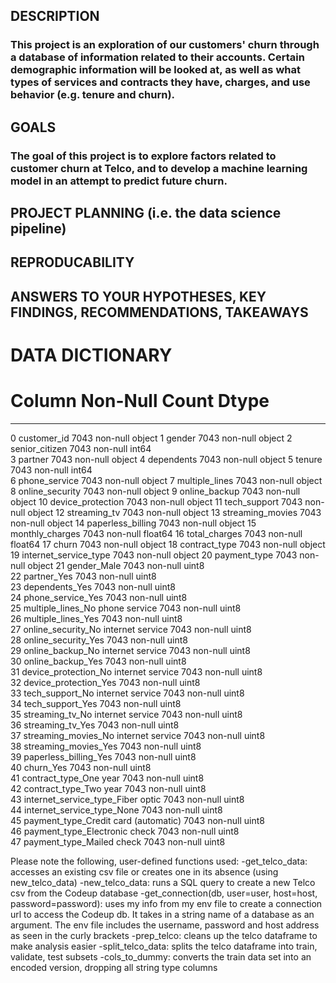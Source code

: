 ## DESCRIPTION

### This project is an exploration of our customers' churn through a database of information related to their accounts. Certain demographic information will be looked at, as well as what types of services and contracts they have, charges, and use behavior (e.g. tenure and churn).




## GOALS

### The goal of this project is to explore factors related to customer churn at Telco, and to develop a machine learning model in an attempt to predict future churn. 

## PROJECT PLANNING (i.e. the data science pipeline)

## REPRODUCABILITY

## ANSWERS TO YOUR HYPOTHESES, KEY FINDINGS, RECOMMENDATIONS, TAKEAWAYS





# DATA DICTIONARY

 #   Column                                 Non-Null Count  Dtype  
---  ------                                 --------------  -----  
 0   customer_id                            7043 non-null   object 
 1   gender                                 7043 non-null   object 
 2   senior_citizen                         7043 non-null   int64  
 3   partner                                7043 non-null   object 
 4   dependents                             7043 non-null   object 
 5   tenure                                 7043 non-null   int64  
 6   phone_service                          7043 non-null   object 
 7   multiple_lines                         7043 non-null   object 
 8   online_security                        7043 non-null   object 
 9   online_backup                          7043 non-null   object 
 10  device_protection                      7043 non-null   object 
 11  tech_support                           7043 non-null   object 
 12  streaming_tv                           7043 non-null   object 
 13  streaming_movies                       7043 non-null   object 
 14  paperless_billing                      7043 non-null   object 
 15  monthly_charges                        7043 non-null   float64
 16  total_charges                          7043 non-null   float64
 17  churn                                  7043 non-null   object 
 18  contract_type                          7043 non-null   object 
 19  internet_service_type                  7043 non-null   object 
 20  payment_type                           7043 non-null   object 
 21  gender_Male                            7043 non-null   uint8  
 22  partner_Yes                            7043 non-null   uint8  
 23  dependents_Yes                         7043 non-null   uint8  
 24  phone_service_Yes                      7043 non-null   uint8  
 25  multiple_lines_No phone service        7043 non-null   uint8  
 26  multiple_lines_Yes                     7043 non-null   uint8  
 27  online_security_No internet service    7043 non-null   uint8  
 28  online_security_Yes                    7043 non-null   uint8  
 29  online_backup_No internet service      7043 non-null   uint8  
 30  online_backup_Yes                      7043 non-null   uint8  
 31  device_protection_No internet service  7043 non-null   uint8  
 32  device_protection_Yes                  7043 non-null   uint8  
 33  tech_support_No internet service       7043 non-null   uint8  
 34  tech_support_Yes                       7043 non-null   uint8  
 35  streaming_tv_No internet service       7043 non-null   uint8  
 36  streaming_tv_Yes                       7043 non-null   uint8  
 37  streaming_movies_No internet service   7043 non-null   uint8  
 38  streaming_movies_Yes                   7043 non-null   uint8  
 39  paperless_billing_Yes                  7043 non-null   uint8  
 40  churn_Yes                              7043 non-null   uint8  
 41  contract_type_One year                 7043 non-null   uint8  
 42  contract_type_Two year                 7043 non-null   uint8  
 43  internet_service_type_Fiber optic      7043 non-null   uint8  
 44  internet_service_type_None             7043 non-null   uint8  
 45  payment_type_Credit card (automatic)   7043 non-null   uint8  
 46  payment_type_Electronic check          7043 non-null   uint8  
 47  payment_type_Mailed check              7043 non-null   uint8  

Please note the following, user-defined functions used:
    -get_telco_data: accesses an existing csv file or creates one in its absence (using new_telco_data)
    -new_telco_data: runs a SQL query to create a new Telco csv from the Codeup database
    -get_connection(db, user=user, host=host, password=password): uses my info from my env file to create a connection url to access the Codeup db. It takes in a string name of a database as an argument. The env file includes the username, password and host address as seen in the curly brackets
    -prep_telco: cleans up the telco dataframe to make analysis easier
    -split_telco_data: splits the telco dataframe into train, validate, test subsets
    -cols_to_dummy: converts the train data set into an encoded version, dropping all string type columns


